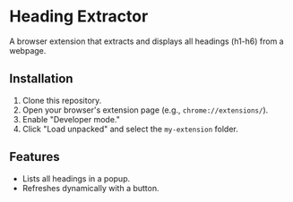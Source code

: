 # Heading Extractor

A browser extension that extracts and displays all headings (h1-h6) from a webpage.

## Installation

1. Clone this repository.
2. Open your browser's extension page (e.g., `chrome://extensions/`).
3. Enable "Developer mode."
4. Click "Load unpacked" and select the `my-extension` folder.

## Features

- Lists all headings in a popup.
- Refreshes dynamically with a button.
